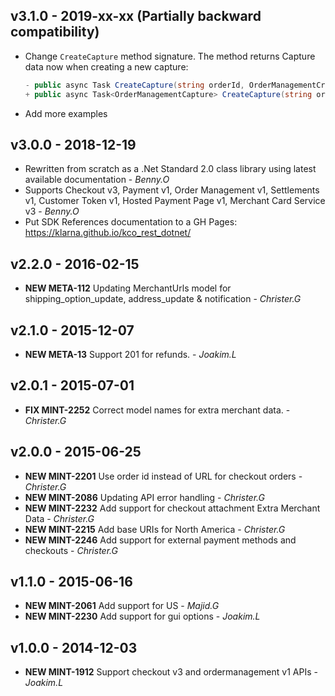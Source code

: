## v3.1.0 - 2019-xx-xx (**Partially backward compatibility**)
- Change `CreateCapture` method signature. The method returns Capture data now when creating a new capture:
    ```csharp
    - public async Task CreateCapture(string orderId, OrderManagementCreateCapture capture)
    + public async Task<OrderManagementCapture> CreateCapture(string orderId, OrderManagementCreateCapture capture)
    ```
- Add more examples

## v3.0.0 - 2018-12-19
- Rewritten from scratch as a .Net Standard 2.0 class library using latest available documentation - *Benny.O*
- Supports Checkout v3, Payment v1, Order Management v1, Settlements v1, Customer Token v1, Hosted Payment Page v1, Merchant Card Service v3 - *Benny.O*
- Put SDK References documentation to a GH Pages:
    https://klarna.github.io/kco_rest_dotnet/

## v2.2.0 - 2016-02-15
- **NEW META-112** Updating MerchantUrls model for shipping_option_update, address_update & notification - *Christer.G*

## v2.1.0 - 2015-12-07
- **NEW META-13** Support 201 for refunds. - *Joakim.L*

## v2.0.1 - 2015-07-01
- **FIX MINT-2252** Correct model names for extra merchant data. - *Christer.G*

## v2.0.0 - 2015-06-25
- **NEW MINT-2201** Use order id instead of URL for checkout orders - *Christer.G*
- **NEW MINT-2086** Updating API error handling - *Christer.G*
- **NEW MINT-2232** Add support for checkout attachment Extra Merchant Data - *Christer.G*
- **NEW MINT-2215** Add base URIs for North America - *Christer.G*
- **NEW MINT-2246** Add support for external payment methods and checkouts - *Christer.G*

## v1.1.0 - 2015-06-16
- **NEW MINT-2061** Add support for US - *Majid.G*
- **NEW MINT-2230** Add support for gui options - *Joakim.L*

## v1.0.0 - 2014-12-03
- **NEW MINT-1912** Support checkout v3 and ordermanagement v1 APIs - *Joakim.L*